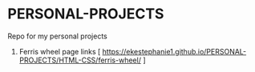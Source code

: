 # PERSONAL-PROJECTS
Repo for my personal projects
1. Ferris wheel page links [ https://ekestephanie1.github.io/PERSONAL-PROJECTS/HTML-CSS/ferris-wheel/ ]

